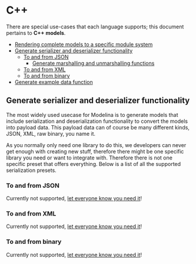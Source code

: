 # C++
There are special use-cases that each language supports; this document pertains to **C++ models**.

<!-- toc is generated with GitHub Actions do not remove toc markers -->

<!-- toc -->

- [Rendering complete models to a specific module system](#rendering-complete-models-to-a-specific-module-system)
- [Generate serializer and deserializer functionality](#generate-serializer-and-deserializer-functionality)
  * [To and from JSON](#to-and-from-json)
    + [Generate marshalling and unmarshalling functions](#generate-marshalling-and-unmarshalling-functions)
  * [To and from XML](#to-and-from-xml)
  * [To and from binary](#to-and-from-binary)
- [Generate example data function](#generate-example-data-function)

<!-- tocstop -->

## Generate serializer and deserializer functionality

The most widely used usecase for Modelina is to generate models that include serialization and deserialization functionality to convert the models into payload data. This payload data can of course be many different kinds, JSON, XML, raw binary, you name it.

As you normally only need one library to do this, we developers can never get enough with creating new stuff, therefore there might be one specific library you need or want to integrate with. Therefore there is not one specific preset that offers everything. Below is a list of all the supported serialization presets. 

### To and from JSON
Currently not supported, [let everyone know you need it](https://github.com/asyncapi/modelina/issues/new?assignees=&labels=enhancement&template=enhancement.md)!

### To and from XML
Currently not supported, [let everyone know you need it](https://github.com/asyncapi/modelina/issues/new?assignees=&labels=enhancement&template=enhancement.md)!

### To and from binary
Currently not supported, [let everyone know you need it](https://github.com/asyncapi/modelina/issues/new?assignees=&labels=enhancement&template=enhancement.md)!
